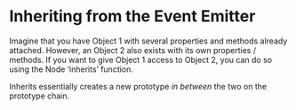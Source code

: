 # Inheriting from the Event Emitter

Imagine that you have Object 1 with several properties and methods already attached. However, an Object 2 also exists with its own properties / methods. If you want to give Object 1 access to Object 2, you can do so using the Node ‘inherits’ function.

Inherits essentially creates a new prototype *in between* the two on the prototype chain.
